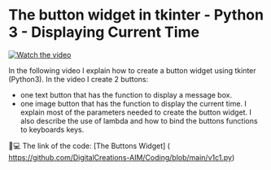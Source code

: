 # The button widget in tkinter - Python 3 - Displaying Current Time

[![Watch the video](https://img.youtube.com/vi/osSh4aKS5Us/hqdefault.jpg)](https://youtu.be/osSh4aKS5Us)

In the following video I explain how to create a button widget using tkinter (Python3). In the video I create 2 buttons: 
- one text button that has the function to display a message box.
- one image button that has the function to display the current time.
I explain most of the parameters needed to create the button widget. I also describe the use of lambda and how to bind the buttons functions to keyboards keys.

🔗💻 The link of the code:
[The Buttons Widget]     ( https://github.com/DigitalCreations-AIM/Coding/blob/main/v1c1.py)

